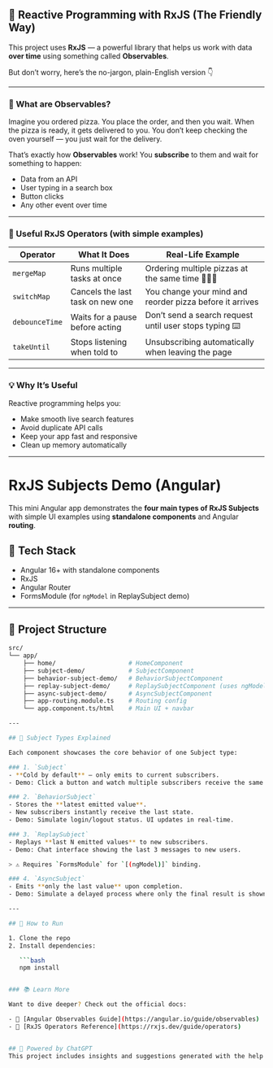 
## 🌊 Reactive Programming with RxJS (The Friendly Way)

This project uses **RxJS** — a powerful library that helps us work with data **over time** using something called **Observables**.

But don’t worry, here’s the no-jargon, plain-English version 👇

---

### 🧠 What are Observables?

Imagine you ordered pizza. You place the order, and then you wait. When the pizza is ready, it gets delivered to you. You don’t keep checking the oven yourself — you just wait for the delivery.

That’s exactly how **Observables** work! You **subscribe** to them and wait for something to happen:
- Data from an API
- User typing in a search box
- Button clicks
- Any other event over time

---

### 🔧 Useful RxJS Operators (with simple examples)

| Operator      | What It Does                     | Real-Life Example                                        |
|---------------|----------------------------------|----------------------------------------------------------|
| `mergeMap`    | Runs multiple tasks at once      | Ordering multiple pizzas at the same time 🍕🍕🍕         |
| `switchMap`   | Cancels the last task on new one | You change your mind and reorder pizza before it arrives |
| `debounceTime`| Waits for a pause before acting  | Don’t send a search request until user stops typing ⌨️   |
| `takeUntil`   | Stops listening when told to     | Unsubscribing automatically when leaving the page        |

---

### 💡 Why It’s Useful

Reactive programming helps you:
- Make smooth live search features
- Avoid duplicate API calls
- Keep your app fast and responsive
- Clean up memory automatically

---

# RxJS Subjects Demo (Angular)

This mini Angular app demonstrates the **four main types of RxJS Subjects** with simple UI examples using **standalone components** and Angular **routing**.

## 🔧 Tech Stack

- Angular 16+ with standalone components
- RxJS
- Angular Router
- FormsModule (for `ngModel` in ReplaySubject demo)

---

## 📂 Project Structure

```bash
src/
└── app/
    ├── home/                    # HomeComponent
    ├── subject-demo/            # SubjectComponent
    ├── behavior-subject-demo/   # BehaviorSubjectComponent
    ├── replay-subject-demo/     # ReplaySubjectComponent (uses ngModel)
    ├── async-subject-demo/      # AsyncSubjectComponent
    ├── app-routing.module.ts    # Routing config
    └── app.component.ts/html    # Main UI + navbar

---

## 🔁 Subject Types Explained

Each component showcases the core behavior of one Subject type:

### 1. `Subject`
- **Cold by default** – only emits to current subscribers.
- Demo: Click a button and watch multiple subscribers receive the same emitted value.

### 2. `BehaviorSubject`
- Stores the **latest emitted value**.
- New subscribers instantly receive the last state.
- Demo: Simulate login/logout status. UI updates in real-time.

### 3. `ReplaySubject`
- Replays **last N emitted values** to new subscribers.
- Demo: Chat interface showing the last 3 messages to new users.

> ⚠️ Requires `FormsModule` for `[(ngModel)]` binding.

### 4. `AsyncSubject`
- Emits **only the last value** upon completion.
- Demo: Simulate a delayed process where only the final result is shown.

---

## 🚀 How to Run

1. Clone the repo
2. Install dependencies:

   ```bash
   npm install


### 📚 Learn More

Want to dive deeper? Check out the official docs:

- 🔗 [Angular Observables Guide](https://angular.io/guide/observables)  
- 🔗 [RxJS Operators Reference](https://rxjs.dev/guide/operators)


## 🤖 Powered by ChatGPT  
This project includes insights and suggestions generated with the help of [ChatGPT RxJS Observables](https://chatgpt.com/c/67f03c53-14b0-8002-b030-cb91f18d1187) | [ChatGPT RxJS Subjects](https://chatgpt.com/c/67f1e2a4-a82c-8002-9860-1a5666b683b6) 
